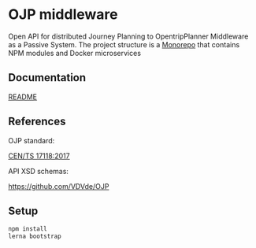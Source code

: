 # OJP middleware

Open API for distributed Journey Planning to OpentripPlanner Middleware as a Passive System.
The project structure is a [Monorepo](https://codefresh.io/howtos/lerna-monorepo/) that contains NPM modules and Docker microservices

## Documentation

[README](docs/README.md)

## References

OJP standard:

[CEN/TS 17118:2017](https://standards.cen.eu/dyn/www/f?p=204:110:0::::FSP_LANG_ID,FSP_PROJECT:25,62236&cs=1B542F8CC8406A0BD65B6937689DD7740)

API XSD schemas:

https://github.com/VDVde/OJP


## Setup

```bash
npm install
lerna bootstrap
```
